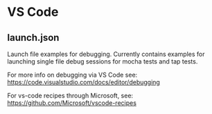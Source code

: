 # VS Code

## launch.json
Launch file examples for debugging. Currently contains examples for launching single file debug sessions for mocha tests and tap tests.

For more info on debugging via VS Code see: https://code.visualstudio.com/docs/editor/debugging

For vs-code recipes through Microsoft, see: https://github.com/Microsoft/vscode-recipes